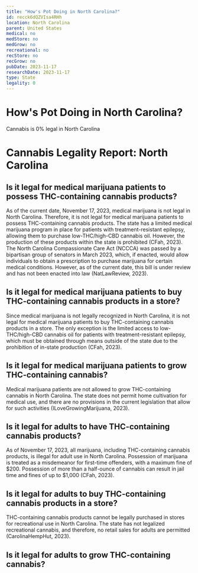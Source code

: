 ```yaml
---
title: "How's Pot Doing in North Carolina?"
id: recck6dQZVIsa4RHh
location: North Carolina
parent: United States
medical: no
medStore: no
medGrow: no
recreational: no
recStore: no
recGrow: no
pubDate: 2023-11-17
researchDate: 2023-11-17
type: State
legality: 0
---
```


# How's Pot Doing in North Carolina?

<p class="howsit">Cannabis is 0% legal in North Carolina</p>

# Cannabis Legality Report: North Carolina

## Is it legal for medical marijuana patients to possess THC-containing cannabis products?

As of the current date, November 17, 2023, medical marijuana is not legal in North Carolina. Therefore, it is not legal for medical marijuana patients to possess THC-containing cannabis products. The state has a limited medical marijuana program in place for patients with treatment-resistant epilepsy, allowing them to purchase low-THC/high-CBD cannabis oil. However, the production of these products within the state is prohibited (CFah, 2023). The North Carolina Compassionate Care Act (NCCCA) was passed by a bipartisan group of senators in March 2023, which, if enacted, would allow individuals to obtain a prescription to purchase marijuana for certain medical conditions. However, as of the current date, this bill is under review and has not been enacted into law (NatLawReview, 2023).

## Is it legal for medical marijuana patients to buy THC-containing cannabis products in a store?

Since medical marijuana is not legally recognized in North Carolina, it is not legal for medical marijuana patients to buy THC-containing cannabis products in a store. The only exception is the limited access to low-THC/high-CBD cannabis oil for patients with treatment-resistant epilepsy, which must be obtained through means outside of the state due to the prohibition of in-state production (CFah, 2023).

## Is it legal for medical marijuana patients to grow THC-containing cannabis?

Medical marijuana patients are not allowed to grow THC-containing cannabis in North Carolina. The state does not permit home cultivation for medical use, and there are no provisions in the current legislation that allow for such activities (ILoveGrowingMarijuana, 2023).

## Is it legal for adults to have THC-containing cannabis products?

As of November 17, 2023, all marijuana, including THC-containing cannabis products, is illegal for adult use in North Carolina. Possession of marijuana is treated as a misdemeanor for first-time offenders, with a maximum fine of $200. Possession of more than a half-ounce of cannabis can result in jail time and fines of up to $1,000 (CFah, 2023).

## Is it legal for adults to buy THC-containing cannabis products in a store?

THC-containing cannabis products cannot be legally purchased in stores for recreational use in North Carolina. The state has not legalized recreational cannabis, and therefore, no retail sales for adults are permitted (CarolinaHempHut, 2023).

## Is it legal for adults to grow THC-containing cannabis?

